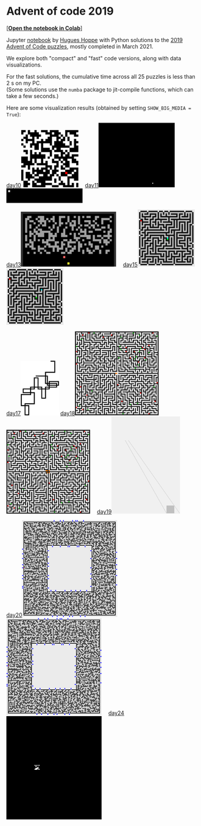 <a name="top"></a>
# Advent of code 2019

[[**Open the notebook in Colab**]](https://colab.research.google.com/github/hhoppe/advent_of_code/blob/main/2019/advent_of_code_2019.ipynb)

Jupyter [notebook](https://github.com/hhoppe/advent_of_code/blob/main/2019/advent_of_code_2019.ipynb)
by [Hugues Hoppe](http://hhoppe.com/) with Python solutions to the
[2019 Advent of Code puzzles](https://adventofcode.com/2019),
mostly completed in March 2021.

We explore both "compact" and "fast" code versions, along with data visualizations.

For the fast solutions, the cumulative time across all 25 puzzles is less than 2 s on my PC.<br/>
(Some solutions use the `numba` package to jit-compile functions, which can take a few seconds.)

Here are some visualization results (obtained by setting `SHOW_BIG_MEDIA = True`):

<p>
<a href="#day10">day10</a><img src="https://github.com/hhoppe/advent_of_code/raw/main/2019/results/day10.gif" width="150">&emsp;
<a href="#day11">day11</a><img src="https://github.com/hhoppe/advent_of_code/raw/main/2019/results/day11a.gif" width="200">
<img src="https://github.com/hhoppe/advent_of_code/raw/main/2019/results/day11b.gif" width="200">
</p>
<p>
<a href="#day13">day13</a><img src="https://github.com/hhoppe/advent_of_code/raw/main/2019/results/day13.gif" width="250">&emsp;
<a href="#day15">day15</a><img src="https://github.com/hhoppe/advent_of_code/raw/main/2019/results/day15a.gif" width="150">
<img src="https://github.com/hhoppe/advent_of_code/raw/main/2019/results/day15b.gif" width="150">
</p>
<p>
<a href="#day17">day17</a><img src="https://github.com/hhoppe/advent_of_code/raw/main/2019/results/day17.png" width="100">
<a href="#day18">day18</a><img src="https://github.com/hhoppe/advent_of_code/raw/main/2019/results/day18a.gif" width="220">
<img src="https://github.com/hhoppe/advent_of_code/raw/main/2019/results/day18b.gif" width="220">&emsp;
<a href="#day19">day19</a><img src="https://github.com/hhoppe/advent_of_code/raw/main/2019/results/day19b.png" width="180">
</p>
<p>
<a href="#day20">day20</a><img src="https://github.com/hhoppe/advent_of_code/raw/main/2019/results/day20a.gif" width="250">
<img src="https://github.com/hhoppe/advent_of_code/raw/main/2019/results/day20b.gif" width="250">&emsp;
<a href="#day24">day24</a><img src="https://github.com/hhoppe/advent_of_code/raw/main/2019/results/day24.gif" width="250">
</p>
